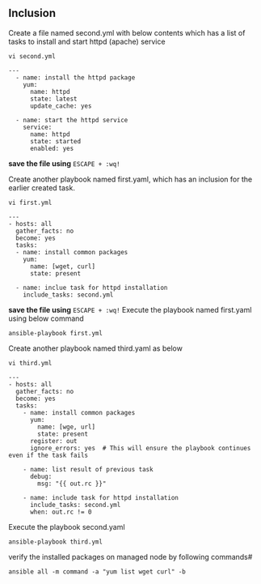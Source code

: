 ## Inclusion

Create a file named second.yml with below contents which has a list of tasks to install and start httpd (apache) service
```
vi second.yml
```
```
---
  - name: install the httpd package
    yum:
      name: httpd
      state: latest
      update_cache: yes

  - name: start the httpd service
    service:
      name: httpd
      state: started
      enabled: yes
```
**save the file using** `ESCAPE + :wq!`


Create another playbook named first.yaml, which has an inclusion for the earlier created task.
```
vi first.yml
```
```
---
- hosts: all
  gather_facts: no
  become: yes
  tasks:
  - name: install common packages
    yum:
      name: [wget, curl]
      state: present

  - name: inclue task for httpd installation
    include_tasks: second.yml
 ``` 

**save the file using** `ESCAPE + :wq!`
Execute the playbook named first.yaml using below command
```
ansible-playbook first.yml
```

Create another playbook named third.yaml as below
```
vi third.yml
```
```
---
- hosts: all
  gather_facts: no
  become: yes
  tasks:
    - name: install common packages
      yum:
        name: [wge, url]
        state: present
      register: out
      ignore_errors: yes  # This will ensure the playbook continues even if the task fails

    - name: list result of previous task
      debug:
        msg: "{{ out.rc }}"

    - name: include task for httpd installation
      include_tasks: second.yml
      when: out.rc != 0

```
Execute the playbook second.yaml
```
ansible-playbook third.yml
```

verify the installed packages on managed node by following commands#
```
ansible all -m command -a "yum list wget curl" -b
```
